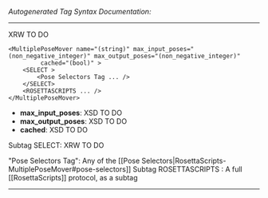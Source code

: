 _Autogenerated Tag Syntax Documentation:_

---
XRW TO DO

```
<MultiplePoseMover name="(string)" max_input_poses="(non_negative_integer)" max_output_poses="(non_negative_integer)"
         cached="(bool)" >
    <SELECT >
        <Pose Selectors Tag ... />
    </SELECT>
    <ROSETTASCRIPTS ... />
</MultiplePoseMover>
```

-   **max_input_poses**: XSD TO DO
-   **max_output_poses**: XSD TO DO
-   **cached**: XSD TO DO


Subtag SELECT:   XRW TO DO



"Pose Selectors Tag": Any of the [[Pose Selectors|RosettaScripts-MultiplePoseMover#pose-selectors]]
Subtag ROSETTASCRIPTS : A full [[RosettaScripts]] protocol, as a subtag

---

